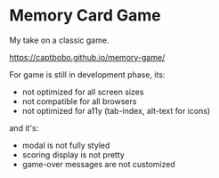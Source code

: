 # Memory Card Game

My take on a classic game.

https://captbobo.github.io/memory-game/

For game is still in development phase, its: 
- not optimized for all screen sizes
- not compatible for all browsers
- not optimized for a11y (tab-index, alt-text for icons)

and it's: 
- modal is not fully styled
- scoring display is not pretty
- game-over messages are not customized
